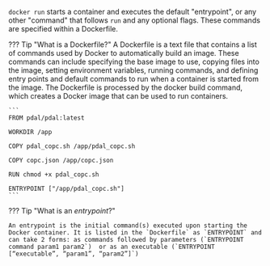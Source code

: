 `docker run` starts a container and executes the default "entrypoint", or any other "command" that follows `run` and any optional flags. These commands are specified within a Dockerfile. 

??? Tip "What is a Dockerfile?"
    A Dockerfile is a text file that contains a list of commands used by Docker to automatically build an image. These commands can include specifying the base image to use, copying files into the image, setting environment variables, running commands, and defining entry points and default commands to run when a container is started from the image. The Dockerfile is processed by the docker build command, which creates a Docker image that can be used to run containers.
    
    ```
    FROM pdal/pdal:latest

    WORKDIR /app

    COPY pdal_copc.sh /app/pdal_copc.sh

    COPY copc.json /app/copc.json

    RUN chmod +x pdal_copc.sh

    ENTRYPOINT ["/app/pdal_copc.sh"]
    ```

??? Tip "What is an *entrypoint*?"

    An entrypoint is the initial command(s) executed upon starting the Docker container. It is listed in the `Dockerfile` as `ENTRYPOINT` and can take 2 forms: as commands followed by parameters (`ENTRYPOINT command param1 param2`)  or as an executable (`ENTRYPOINT [“executable”, “param1”, “param2”]`)
